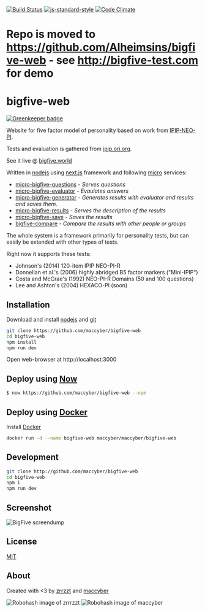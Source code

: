 [![Build Status](https://travis-ci.org/maccyber/bigfive-web.svg?branch=master)](https://travis-ci.org/maccyber/bigfive-web)
[![js-standard-style](https://img.shields.io/badge/code%20style-standard-brightgreen.svg?style=flat)](https://github.com/feross/standard)
[![Code Climate](https://codeclimate.com/github/maccyber/bigfive-web/badges/gpa.svg)](https://codeclimate.com/github/maccyber/bigfive-web)

# Repo is moved to https://github.com/Alheimsins/bigfive-web - see http://bigfive-test.com for demo

# bigfive-web

[![Greenkeeper badge](https://badges.greenkeeper.io/maccyber/bigfive-web.svg)](https://greenkeeper.io/)

Website for five factor model of personality based on work from [IPIP-NEO-PI](https://github.com/kholia/IPIP-NEO-PI).

Tests and evaluation is gathered from [ipip.ori.org](http://ipip.ori.org).

See it live @ [bigfive.world](https://bigfive.world)

Written in [nodejs](https://nodejs.org) using [next.js](https://github.com/zeit/next.js) framework and following [micro](https://github.com/zeit/micro) services: 
  * [micro-bigfive-questions](https://github.com/maccyber/micro-bigfive-questions) - *Serves questions*
  * [micro-bigfive-evaluator](https://github.com/maccyber/micro-bigfive-evaluator) - *Evaulates answers*
  * [micro-bigfive-generator](https://github.com/maccyber/micro-bigfive-generator) - *Generates results with evaluator and results and saves them.*
  * [micro-bigfive-results](https://github.com/maccyber/micro-bigfive-results) - *Serves the description of the results*
  * [micro-bigfive-save](https://github.com/maccyber/micro-bigfive-save) - *Saves the results*
  * [bigfive-compare](https://github.com/zrrrzzt/bigfive-compare) - *Compare the results with other people or groups*

The whole system is a framework primarily for personality tests, but can easily be extended with other types of tests.

Right now it supports these tests:

* Johnson's (2014) 120-item IPIP NEO-PI-R
* Donnellan et al.'s (2006) highly abridged B5 factor markers ("Mini-IPIP")
* Costa and McCrae's (1992) NEO-PI-R Domains (50 and 100 questions)
* Lee and Ashton's (2004) HEXACO-PI (soon)

## Installation

Download and install [nodejs](https://nodejs.org) and [git](https://git-scm.com/downloads)

```sh
git clone https://github.com/maccyber/bigfive-web
cd bigfive-web
npm install
npm run dev
```
Open web-browser at http://localhost:3000

## Deploy using [Now](https://zeit.co/now)

```sh
$ now https://github.com/maccyber/bigfive-web --npm
```

## Deploy using [Docker](https://www.docker.com/)

Install [Docker](https://www.docker.com/)

```sh
docker run -d --name bigfive-web maccyber/maccyber/bigfive-web
```

## Development

```sh
git clone http://github.com/maccyber/bigfive-web
cd bigfive-web
npm i
npm run dev
```

## Screenshot

![BigFive screendump](http://bildr.no/image/bkozazVQ.jpeg "BigFive")

## License

[MIT](LICENSE)

## About

Created with <3 by [zrrzzt](https://github.com/zrrrzzt) and [maccyber](https://github.com/maccyber)

![Robohash image of zrrrzzt](https://robots.kebabstudios.party/zrrrzzt.png "Robohash image of zrrrzzt") 
![Robohash image of maccyber](https://robots.kebabstudios.party/maccyber.png "Robohash image of maccyber")

